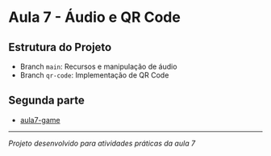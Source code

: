 # Aula 7 - Áudio e QR Code

## Estrutura do Projeto

- Branch `main`: Recursos e manipulação de áudio
- Branch `qr-code`: Implementação de QR Code

## Segunda parte
- [aula7-game](https://github.com/upx-realidade-aumentada/aula7-game)
---

_Projeto desenvolvido para atividades práticas da aula 7_
